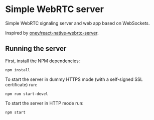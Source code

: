 # Simple WebRTC server

Simple WebRTC signaling server and web app based on WebSockets.

Inspired by [oney/react-native-webrtc-server](https://github.com/oney/react-native-webrtc-server).

## Running the server

First, install the NPM dependencies:

```
npm install
```

To start the server in dummy HTTPS mode (with a self-signed SSL certificate) run:

```
npm run start-devel
```

To start the server in HTTP mode run:

```
npm start
```
